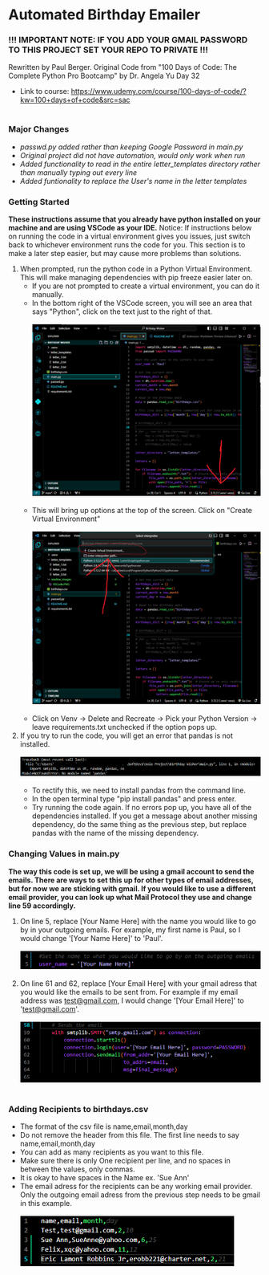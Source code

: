 # Automated Birthday Emailer
### !!! IMPORTANT NOTE: IF YOU ADD YOUR GMAIL PASSWORD TO THIS PROJECT SET YOUR REPO TO PRIVATE !!!
Rewritten by Paul Berger.  Original Code from "100 Days of Code: The Complete Python Pro Bootcamp" by Dr. Angela Yu Day 32<br>
* Link to course: https://www.udemy.com/course/100-days-of-code/?kw=100+days+of+code&src=sac<br><br>

### Major Changes
* *passwd.py added rather than keeping Google Password in main.py*
* *Original project did not have automation,  would only work when run*
* *Added functionality to read in the entire letter_templates directory rather than manually typing out every line*
* *Added funtionality to replace the User's name in the letter templates*


### Getting Started
**These instructions assume that you already have python installed on your machine and are using VSCode as your IDE.**
 Notice: If instructions below on running the code in a virtual environment gives you issues, just switch back to whichever environment runs the code for you.  This section is to make a later step easier, but may cause more problems than solutions. 

1. When prompted, run the python code in a Python Virtual Environment.  This will make managing dependencies with pip freeze easier later on.
    - If you are not prompted to create a virtual environment, you can do it manually. 
    - In the bottom right of the VSCode screen, you will see an area that says "Python", click on the text just to the right of that.<br><br> ![Screenshot of VSCode](readme_images/VSCode.PNG)  <br> <br> 
    - This will bring up options at the top of the screen.  Click on "Create Virtual Environment"<br><br> ![Create Virtual Environment](readme_images/ve.PNG)<br><br>
    - Click on Venv -> Delete and Recreate -> Pick your Python Version -> leave requirements.txt unchecked if the option pops up.
2. If you try to run the code, you will get an error that pandas is not installed. <br><br> ![No module Pandas](readme_images/Pandas.PNG)<br><br>
    - To rectify this, we need to install pandas from the command line.
    - In the open terminal type "pip install pandas" and press enter.
    - Try running the code again.  If no errors pop up, you have all of the dependencies installed.  If you get a message about another missing dependency, do the same thing as the previous step, but replace pandas with the name of the missing dependency.

### Changing Values in main.py
**The way this code is set up, we will be using a gmail account to send the emails.  There are ways to set this up for other types of email addresses, but for now we are sticking with gmail. If you would like to use a different email provider, you can look up what Mail Protocol they use and change line 59 accordingly.**

1. On line 5, replace [Your Name Here] with the name you would like to go by in your outgoing emails.  For example, my first name is Paul, so I would change '[Your Name Here]' to 'Paul'.<br><br> ![Your Name Here](readme_images/your_name_here.PNG) <br><br>
2. On line 61 and 62, replace [Your Email Here] with your gmail adress that you would like the emails to be sent from.  For example if my email address was test@gmail.com, I would change '[Your Email Here]' to 'test@gmail.com'.<br><br> ![Your Email Here](readme_images/your_email_here.PNG) <br><br>

### Adding Recipients to birthdays.csv
* The format of the csv file is name,email,month,day
* Do not remove the header from this file. The first line needs to say name,email,month,day
* You can add as many recipients as you want to this file.
* Make sure there is only One recipient per line, and no spaces in between the values, only commas.
* It is okay to have spaces in the Name ex. 'Sue Ann'
* The email adress for the recipients can be any working email provider.  Only the outgoing email adress from the previous step needs to be gmail in this example.<br><br> ![birthdays.csv](readme_images/recipients.PNG) <br><br>

